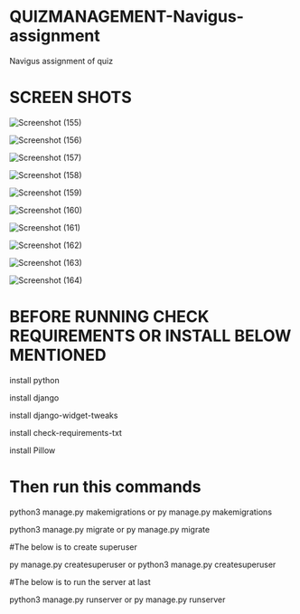 # QUIZMANAGEMENT-Navigus-assignment
Navigus assignment of quiz

# SCREEN SHOTS

![Screenshot (155)](https://user-images.githubusercontent.com/63440512/117760586-8478e300-b243-11eb-98c9-da69cadc7934.png)


![Screenshot (156)](https://user-images.githubusercontent.com/63440512/117760656-ab371980-b243-11eb-8b1b-e0d5798c9dc5.png)


![Screenshot (157)](https://user-images.githubusercontent.com/63440512/117760742-d4f04080-b243-11eb-8af8-98e877cc8e7a.png)


![Screenshot (158)](https://user-images.githubusercontent.com/63440512/117760812-f05b4b80-b243-11eb-9239-c537bb4181bd.png)


![Screenshot (159)](https://user-images.githubusercontent.com/63440512/117760883-0b2dc000-b244-11eb-864e-851447a91ca2.png)


![Screenshot (160)](https://user-images.githubusercontent.com/63440512/117760957-27c9f800-b244-11eb-9017-6a160df2d3b8.png)


![Screenshot (161)](https://user-images.githubusercontent.com/63440512/117760991-387a6e00-b244-11eb-8f0f-83fb0ce053cf.png)


![Screenshot (162)](https://user-images.githubusercontent.com/63440512/117761303-c191a500-b244-11eb-837d-fa66cf98b10d.png)


![Screenshot (163)](https://user-images.githubusercontent.com/63440512/117761199-96a75100-b244-11eb-98a7-8f18b38bc608.png)


![Screenshot (164)](https://user-images.githubusercontent.com/63440512/117761422-f43b9d80-b244-11eb-8671-55b244056e3a.png)



# BEFORE RUNNING CHECK REQUIREMENTS OR INSTALL BELOW MENTIONED 

install python

install django

install django-widget-tweaks

install check-requirements-txt

install Pillow

# Then run this commands

 python3 manage.py makemigrations or  py manage.py makemigrations
 
 python3 manage.py migrate or py manage.py migrate
 
#The below is to create superuser

 py manage.py createsuperuser or python3 manage.py createsuperuser

#The below is to run the server at last

 python3 manage.py runserver or py manage.py runserver
